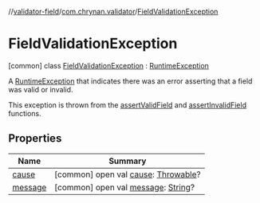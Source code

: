 //[validator-field](../../../index.md)/[com.chrynan.validator](../index.md)/[FieldValidationException](index.md)



# FieldValidationException  
 [common] class [FieldValidationException](index.md) : [RuntimeException](https://kotlinlang.org/api/latest/jvm/stdlib/kotlin/-runtime-exception/index.html)

A [RuntimeException](https://kotlinlang.org/api/latest/jvm/stdlib/kotlin/-runtime-exception/index.html) that indicates there was an error asserting that a field was valid or invalid.



This exception is thrown from the [assertValidField](../assert-valid-field.md) and [assertInvalidField](../assert-invalid-field.md) functions.

   


## Properties  
  
|  Name |  Summary | 
|---|---|
| <a name="com.chrynan.validator/FieldValidationException/cause/#/PointingToDeclaration/"></a>[cause](index.md#%5Bcom.chrynan.validator%2FFieldValidationException%2Fcause%2F%23%2FPointingToDeclaration%2F%5D%2FProperties%2F1752467176)| <a name="com.chrynan.validator/FieldValidationException/cause/#/PointingToDeclaration/"></a> [common] open val [cause](index.md#%5Bcom.chrynan.validator%2FFieldValidationException%2Fcause%2F%23%2FPointingToDeclaration%2F%5D%2FProperties%2F1752467176): [Throwable](https://kotlinlang.org/api/latest/jvm/stdlib/kotlin/-throwable/index.html)?   <br>|
| <a name="com.chrynan.validator/FieldValidationException/message/#/PointingToDeclaration/"></a>[message](index.md#%5Bcom.chrynan.validator%2FFieldValidationException%2Fmessage%2F%23%2FPointingToDeclaration%2F%5D%2FProperties%2F1752467176)| <a name="com.chrynan.validator/FieldValidationException/message/#/PointingToDeclaration/"></a> [common] open val [message](index.md#%5Bcom.chrynan.validator%2FFieldValidationException%2Fmessage%2F%23%2FPointingToDeclaration%2F%5D%2FProperties%2F1752467176): [String](https://kotlinlang.org/api/latest/jvm/stdlib/kotlin/-string/index.html)?   <br>|

